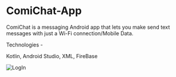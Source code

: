 # ComiChat-App
ComiChat is a messaging Android app that lets you make send text messages with just a Wi-Fi connection/Mobile Data.

Technologies - 

Kotlin,
Android Studio,
XML,
FireBase

![LogIn](https://user-images.githubusercontent.com/97683040/184199285-56c5499d-b78f-4d75-81b4-a093de9d2848.png)
